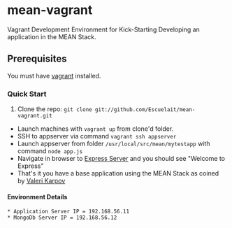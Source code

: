 mean-vagrant
============

Vagrant Development Environment for Kick-Starting Developing an application in the MEAN Stack.

## Prerequisites
  You must have [vagrant](http://www.vagrantup.com/) installed.

### Quick Start
1. Clone the repo: `git clone git://github.com/Escuelait/mean-vagrant.git`
* Launch machines with `vagrant up` from clone'd folder.
* SSH to appserver via command `vagrant ssh appserver`
* Launch appserver from folder `/usr/local/src/mean/mytestapp` with command `node app.js`
* Navigate in browser to [Express Server](http://192.168.56.12:3000/) and you should see "Welcome to Express"
* That's it you have a base application using the MEAN Stack as coined by [Valeri Karpov](http://blog.mongodb.org/post/49262866911/the-mean-stack-mongodb-expressjs-angularjs-and)

#### Environment Details
    * Application Server IP = 192.168.56.11
    * MongoDb Server IP = 192.168.56.12

